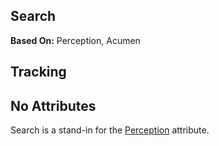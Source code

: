 Search
------

__Based On:__ <span title='Adventure & Space'>Perception</span>, <span title='Fantasy'>Acumen</span>

Tracking
--------

No Attributes
-------------

Search is a stand-in for the [Perception](Perception.md) attribute.
